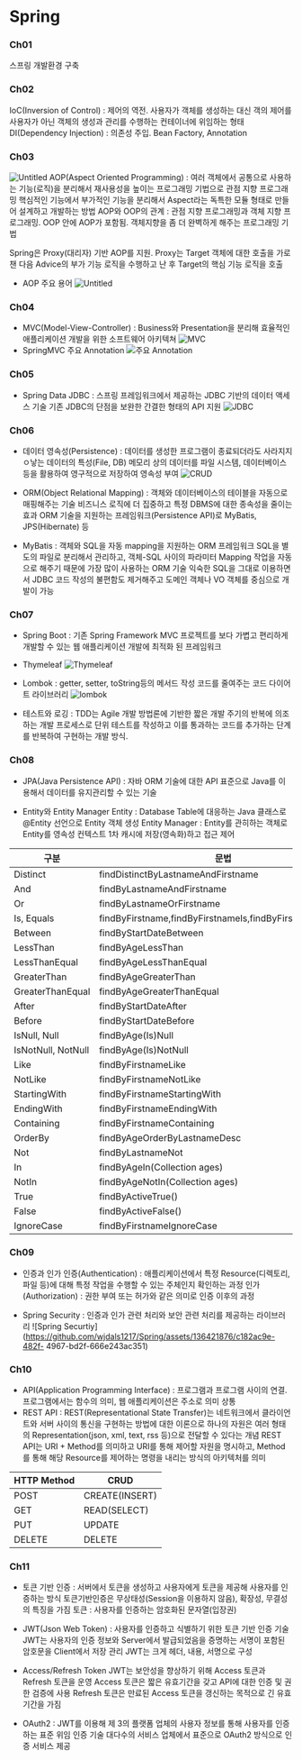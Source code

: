 # Spring

### Ch01 
스프링 개발환경 구축

### Ch02
IoC(Inversion of Control) : 제어의 역전. 사용자가 객체를 생성하는 대신 객의 제어를 사용자가 아닌 객체의 생성과 관리를 수행하는 컨테이너에 위임하는 형태
DI(Dependency Injection) : 의존성 주입. Bean Factory, Annotation

### Ch03
![Untitled](https://github.com/wjdals1217/Spring/assets/136421876/7ffc2d9f-6100-4416-9860-bf77b02e6c37)
AOP(Aspect Oriented Programming) : 여러 객체에서 공통으로 사용하는 기능(로직)을 분리해서 재사용성을 높이는 프로그래밍 기법으로 관점 지향 프로그래밍 
핵심적인 기능에서 부가적인 기능을 분리해서 Aspect라는 독특한 모듈 형태로 만들어 설계하고 개발하는 방법
AOP와 OOP의 관계 : 관점 지향 프로그래밍과 객체 지향 프로그래밍. OOP 안에 AOP가 포함됨. 객체지향을 좀 더 완벽하게 해주는 프로그래밍 기법

Spring은 Proxy(대리자) 기반 AOP를 지원. Proxy는 Target 객체에 대한 호출을 가로챈 다음 Advice의 부가 기능 로직을 수행하고 난 후 Target의 핵심 기능 로직을 호출

- AOP 주요 용어
![Untitled](https://github.com/wjdals1217/Spring/assets/136421876/9d71a15b-2542-43ab-b129-305e337fe508)

### Ch04
- MVC(Model-View-Controller)
  : Business와 Presentation을 분리해 효율적인 애플리케이션 개발을 위한 소프트웨어 아키텍쳐
![MVC](https://github.com/wjdals1217/Spring/assets/136421876/a91a89fc-aaab-4599-a19e-cf1d75b6e6c4)
- SpringMVC 주요 Annotation
  ![주요 Annotation](https://github.com/wjdals1217/Spring/assets/136421876/0cfcd91c-88f3-40f4-8d11-0e3c8d6f475a)

### Ch05
- Spring Data JDBC
   : 스프링 프레임워크에서 제공하는 JDBC 기반의 데이터 액세스 기술
  기존 JDBC의 단점을 보완한 간결한 형태의 API 지원
  ![JDBC](https://github.com/wjdals1217/Spring/assets/136421876/03859dc0-fd60-40bb-93b8-7d35735fbbc6)

### Ch06
- 데이터 영속성(Persistence)
  : 데이터를 생성한 프로그램이 종료되더라도 사라지지 ㅇ낳는 데이터의 특성(File, DB)
  메모리 상의 데이터를 파일 시스템, 데이터베이스 등을 활용하여 영구적으로 저장하여 영속성 부여
![CRUD](https://github.com/wjdals1217/Spring/assets/136421876/6af3cd08-df7a-440f-9f0f-e5539d3a114c)

- ORM(Object Relational Mapping)
  : 객체와 데이터베이스의 테이블을 자동으로 매핑해주는 기술
  비즈니스 로직에 더 집중하고 특정 DBMS에 대한 종속성을 줄이는 효과
  ORM 기술을 지원하는 프레임워크(Persistence API)로 MyBatis, JPS(Hibernate) 등

- MyBatis
  : 객체와 SQL을 자동 mapping을 지원하는 ORM 프레임워크
  SQL을 별도의 파일로 분리해서 관리하고, 객체-SQL 사이의 파라미터 Mapping 작업을 자동으로 해주기 때문에 가장 많이 사용하는 ORM 기술
익숙한 SQL을 그대로 이용하면서 JDBC 코드 작성의 불편함도 제거해주고 도메인 객체나 VO 객체를 중심으로 개발이 가능

### Ch07
- Spring Boot
  : 기존 Spring Framework MVC 프로젝트를 보다 가볍고 편리하게 개발할 수 있는 웹 애플리케이션 개발에 최적화 된 프레임워크

- Thymeleaf
  ![Thymeleaf](https://github.com/wjdals1217/Spring/assets/136421876/463eb536-0631-4ee4-8c7b-e3145400019d)

- Lombok
  : getter, setter, toString등의 메서드 작성 코드를 줄여주는 코드 다이어트 라이브러리
![lombok](https://github.com/wjdals1217/Spring/assets/136421876/913539df-b2d0-47b6-95c8-ad1fd4c59df1)

- 테스트와 로깅
  : TDD는 Agile 개발 방법론에 기반한 짧은 개발 주기의 반복에 의조하는 개발 프로세스로 단위 테스트를 작성하고 이를 통과하는 코드를 추가하는 단계를 반복하여 구현하는 개발 방식.

### Ch08
- JPA(Java Persistence API) : 자바 ORM 기술에 대한 API 표준으로 Java를 이용해서 데이터를 유지관리할 수 있는 기술

- Entity와 Entity Manager
  Entity : Database Table에 대응하는 Java 클래스로 @Entity 선언으로 Entity 객체 생성
  Entity Manager : Entity를 관히하는 객체로 Entity를 영속성 컨텍스트 1차 캐시에 저장(영속화)하고 접근 제어

|구분|문법|
|-----|------|
|Distinct|findDistinctByLastnameAndFirstname|
|And|findByLastnameAndFirstname|
|Or|findByLastnameOrFirstname|
|Is, Equals|findByFirstname,findByFirstnameIs,findByFirstnameEquals|
|Between|findByStartDateBetween|
|LessThan|findByAgeLessThan|
|LessThanEqual|findByAgeLessThanEqual|
|GreaterThan|findByAgeGreaterThan|
|GreaterThanEqual|findByAgeGreaterThanEqual|
|After|findByStartDateAfter|
|Before|findByStartDateBefore|
|IsNull, Null|findByAge(Is)Null|
|IsNotNull, NotNull|findByAge(Is)NotNull|
|Like|findByFirstnameLike|
|NotLike|findByFirstnameNotLike|
|StartingWith|findByFirstnameStartingWith|
|EndingWith|findByFirstnameEndingWith|
|Containing|findByFirstnameContaining|
|OrderBy|findByAgeOrderByLastnameDesc|
|Not|findByLastnameNot|
|In|findByAgeIn(Collection<Age> ages)|
|NotIn|findByAgeNotIn(Collection<Age> ages)|
|True|findByActiveTrue()|
|False|findByActiveFalse()|
|IgnoreCase|findByFirstnameIgnoreCase|

### Ch09
- 인증과 인가
  인증(Authentication) : 애플리케이션에서 특정 Resource(디렉토리, 파일 등)에 대해 특정 작업을 수행할 수 있는 주체인지 확인하는 과정
  인가(Authorization) : 권한 부여 또는 허가와 같은 의미로 인증 이후의 과정

- Spring Security
  : 인증과 인가 관련 처리와 보안 관련 처리를 제공하는 라이브러리
![Spring Securtiy](https://github.com/wjdals1217/Spring/assets/136421876/c182ac9e-482f-
4967-bd2f-666e243ac351)

### Ch10
- API(Application Programming Interface)
  : 프로그램과 프로그램 사이의 연결. 프로그램에서는 함수의 의미, 웹 애플리케이션은 주소로 의미 상통
- REST API
  : REST(Representational State Transfer)는 네트워크에서 클라이언트와 서버 사이의 통신을 구현하는 방법에 대한 이론으로 하나의 자원은 여러 형태의 Representation(json, xml, text, rss 등)으로 전달할 수 있다는 개념
  REST API는 URI + Method를 의미하고 URI를 통해 제어할 자원을 명시하고, Method를 통해 해당 Resource를 제어하는 명령을 내리는 방식의 아키텍처를 의미


|HTTP Method|CRUD|
|-----|-----|
|POST|CREATE(INSERT)|
|GET|READ(SELECT)|
|PUT|UPDATE|
|DELETE|DELETE|

### Ch11
- 토큰 기반 인증
  : 서버에서 토큰을 생성하고 사용자에게 토큰을 제공해 사용자를 인증하는 방식
  토큰기반인증은 무상태성(Session을 이용하지 않음), 확장성, 무결성의 특징을 가짐
토큰 : 사용자를 인증하는 암호화된 문자열(입장권)

- JWT(Json Web Token)
  : 사용자를 인증하고 식별하기 위한 토큰 기반 인증 기술
JWT는 사용자의 인증 정보와 Server에서 발급되었음을 증명하는 서명이 포함된 암호문을 Client에서 저장 관리
JWT는 크게 헤더, 내용, 서명으로 구성

- Access/Refresh Token
  JWT는 보안성을 향상하기 위해 Access 토큰과 Refresh 토큰을 운영
  Access 토큰은 짧은 유효기간을 갖고 API에 대한 인증 및 권한 검증에 사용
  Refresh 토큰은 만료된 Access 토큰을 갱신하는 목적으로 긴 유효기간을 가짐

- OAuth2
  : JWT를 이용해 제 3의 플랫폼 업체의 사용자 정보를 통해 사용자를 인증하는 표준 위임 인증 기술
  대다수의 서비스 업체에서 표준으로 OAuth2 방식으로 인증 서비스 제공
  
